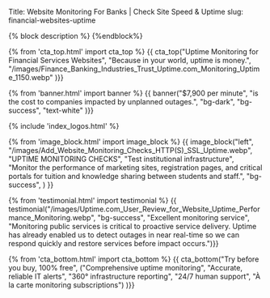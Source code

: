Title: Website Monitoring For Banks | Check Site Speed & Uptime
slug: financial-websites-uptime

{% block description %}
<meta name="description" content="Website uptime monitoring software. Banking and financial websites use Uptime.com to check downtime, test speed, & monitor performance. 100% Free trial.">
{%endblock%}

{% from 'cta_top.html' import cta_top %} 
{{ cta_top("Uptime Monitoring for Financial Services Websites",
  "Because in your world, uptime is money.",
  "/images/Finance_Banking_Industries_Trust_Uptime.com_Monitoring_Uptime_1150.webp"
)}}


{% from 'banner.html' import banner %} 
{{ banner("<span class='text-success'>$7,900</span> per minute",
  "is the cost to companies impacted by unplanned outages.",
  "bg-dark",
  "bg-success",
  "text-white"
)}}

 <div class="container bg-white my-5">
  {% include 'index_logos.html' %}
 </div>

{% from 'image_block.html' import image_block %}
{{ 
  image_block("left", "/images/Add_Website_Monitoring_Checks_HTTP(S)_SSL_Uptime.webp",
  "UPTIME MONITORING CHECKS",
  "Test institutional infrastructure",
  "Monitor the performance of marketing sites, registration pages, and critical portals for tuition and knowledge sharing between students and staff.",
  "bg-success",
) 
}}



{% from 'testimonial.html' import testimonial %}
{{ testimonial("/images/Uptime.com_User_Review_for_Website_Uptime_Performance_Monitoring.webp",
  "bg-success",
  "Excellent monitoring service",
  "Monitoring public services is critical to proactive service delivery. Uptime has already enabled us to detect outages in near real-time so we can respond quickly and restore services before impact occurs.")}}


{% from 'cta_bottom.html' import cta_bottom %} 
{{ cta_bottom("Try before you buy, 100% free",
  ("Comprehensive uptime monitoring", 
  "Accurate, reliable IT alerts",
  "360° infrastructure reporting",
  "24/7 human support",
  "À la carte monitoring subscriptions")
  )}}

